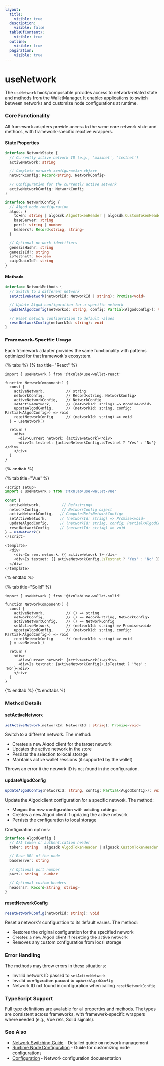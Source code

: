 ```yaml
---
layout:
  title:
    visible: true
  description:
    visible: false
  tableOfContents:
    visible: true
  outline:
    visible: true
  pagination:
    visible: true
---
```


# useNetwork

The `useNetwork` hook/composable provides access to network-related state and methods from the WalletManager. It enables applications to switch between networks and customize node configurations at runtime.

### Core Functionality

All framework adapters provide access to the same core network state and methods, with framework-specific reactive wrappers.

#### State Properties

```typescript
interface NetworkState {
  // Currently active network ID (e.g., 'mainnet', 'testnet')
  activeNetwork: string

  // Complete network configuration object
  networkConfig: Record<string, NetworkConfig>

  // Configuration for the currently active network
  activeNetworkConfig: NetworkConfig
}

interface NetworkConfig {
  // Algod node configuration
  algod: {
    token: string | algosdk.AlgodTokenHeader | algosdk.CustomTokenHeader
    baseServer: string
    port?: string | number
    headers?: Record<string, string>
  }

  // Optional network identifiers
  genesisHash?: string
  genesisId?: string
  isTestnet?: boolean
  caipChainId?: string
}
```

#### Methods

```typescript
interface NetworkMethods {
  // Switch to a different network
  setActiveNetwork(networkId: NetworkId | string): Promise<void>

  // Update Algod configuration for a specific network
  updateAlgodConfig(networkId: string, config: Partial<AlgodConfig>): void

  // Reset network configuration to default values
  resetNetworkConfig(networkId: string): void
}
```

### Framework-Specific Usage

Each framework adapter provides the same functionality with patterns optimized for that framework's ecosystem.

{% tabs %}
{% tab title="React" %}
```tsx
import { useNetwork } from '@txnlab/use-wallet-react'

function NetworkComponent() {
  const {
    activeNetwork,          // string
    networkConfig,          // Record<string, NetworkConfig>
    activeNetworkConfig,    // NetworkConfig
    setActiveNetwork,       // (networkId: string) => Promise<void>
    updateAlgodConfig,      // (networkId: string, config: Partial<AlgodConfig>) => void
    resetNetworkConfig      // (networkId: string) => void
  } = useNetwork()

  return (
    <div>
      <div>Current network: {activeNetwork}</div>
      <div>Is testnet: {activeNetworkConfig.isTestnet ? 'Yes' : 'No'}</div>
    </div>
  )
}
```
{% endtab %}

{% tab title="Vue" %}
```typescript
<script setup>
import { useNetwork } from '@txnlab/use-wallet-vue'

const {
  activeNetwork,          // Ref<string>
  networkConfig,          // NetworkConfig object
  activeNetworkConfig,   // ComputedRef<NetworkConfig>
  setActiveNetwork,      // (networkId: string) => Promise<void>
  updateAlgodConfig,     // (networkId: string, config: Partial<AlgodConfig>) => void
  resetNetworkConfig     // (networkId: string) => void
} = useNetwork()
</script>

<template>
  <div>
    <div>Current network: {{ activeNetwork }}</div>
    <div>Is testnet: {{ activeNetworkConfig.isTestnet ? 'Yes' : 'No' }}</div>
  </div>
</template>
```
{% endtab %}

{% tab title="Solid" %}
```tsx
import { useNetwork } from '@txnlab/use-wallet-solid'

function NetworkComponent() {
  const {
    activeNetwork,          // () => string
    networkConfig,          // () => Record<string, NetworkConfig>
    activeNetworkConfig,    // () => NetworkConfig
    setActiveNetwork,       // (networkId: string) => Promise<void>
    updateAlgodConfig,      // (networkId: string, config: Partial<AlgodConfig>) => void
    resetNetworkConfig      // (networkId: string) => void
  } = useNetwork()

  return (
    <div>
      <div>Current network: {activeNetwork()}</div>
      <div>Is testnet: {activeNetworkConfig().isTestnet ? 'Yes' : 'No'}</div>
    </div>
  )
}
```
{% endtab %}
{% endtabs %}

### Method Details

#### setActiveNetwork

```typescript
setActiveNetwork(networkId: NetworkId | string): Promise<void>
```

Switch to a different network. The method:

* Creates a new Algod client for the target network
* Updates the active network in the store
* Persists the selection to local storage
* Maintains active wallet sessions (if supported by the wallet)

Throws an error if the network ID is not found in the configuration.

#### updateAlgodConfig

```typescript
updateAlgodConfig(networkId: string, config: Partial<AlgodConfig>): void
```

Update the Algod client configuration for a specific network. The method:

* Merges the new configuration with existing settings
* Creates a new Algod client if updating the active network
* Persists the configuration to local storage

Configuration options:

```typescript
interface AlgodConfig {
  // API token or authentication header
  token: string | algosdk.AlgodTokenHeader | algosdk.CustomTokenHeader

  // Base URL of the node
  baseServer: string

  // Optional port number
  port?: string | number

  // Optional custom headers
  headers?: Record<string, string>
}
```

#### resetNetworkConfig

```typescript
resetNetworkConfig(networkId: string): void
```

Reset a network's configuration to its default values. The method:

* Restores the original configuration for the specified network
* Creates a new Algod client if resetting the active network
* Removes any custom configuration from local storage

### Error Handling

The methods may throw errors in these situations:

* Invalid network ID passed to `setActiveNetwork`
* Invalid configuration passed to `updateAlgodConfig`
* Network ID not found in configuration when calling `resetNetworkConfig`

### TypeScript Support

Full type definitions are available for all properties and methods. The types are consistent across frameworks, with framework-specific wrappers where needed (e.g., Vue refs, Solid signals).

### See Also

* [Network Switching Guide](../guides/switching-networks.md) - Detailed guide on network management
* [Runtime Node Configuration](../guides/runtime-node-configuration.md) - Guide for customizing node configurations
* [Configuration](../getting-started/configuration.md#network-configuration) - Network configuration documentation
